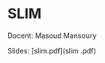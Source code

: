 # SLIM

Docent: Masoud Mansoury
<!--
Part 1

![embed]()

Part 2

![embed]() -->

Slides: [slim.pdf](slim .pdf)
